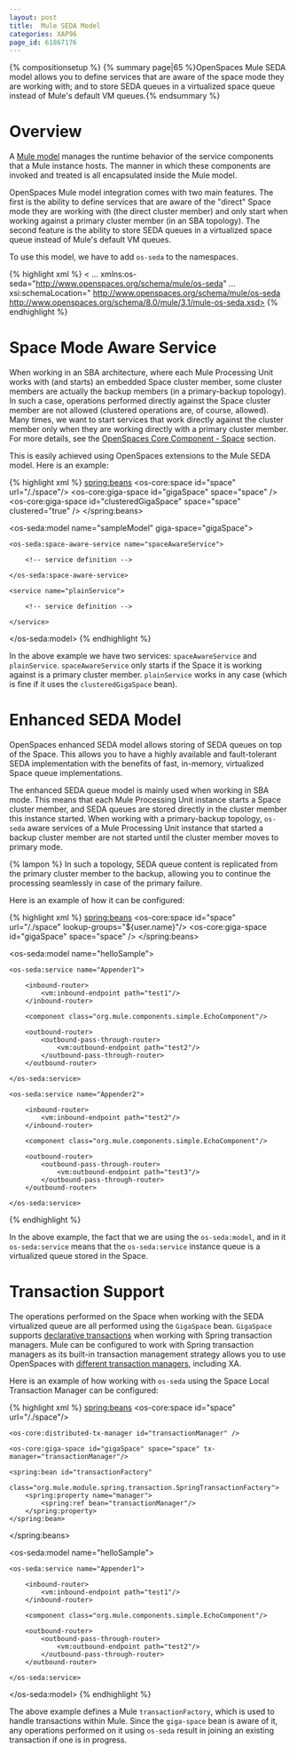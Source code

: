 ```yaml
---
layout: post
title:  Mule SEDA Model
categories: XAP96
page_id: 61867176
---
```


{% compositionsetup %}
{% summary page|65 %}OpenSpaces Mule SEDA model allows you to define services that are aware of the space mode they are working with; and to store SEDA queues in a virtualized space queue instead of Mule's default VM queues.{% endsummary %}

# Overview

A [Mule model](http://www.mulesoft.org/documentation-3.2/display/MULE3USER/Models#Models) manages the runtime behavior of the service components that a Mule instance hosts. The manner in which these components are invoked and treated is all encapsulated inside the Mule model.

OpenSpaces Mule model integration comes with two main features. The first is the ability to define services that are aware of the "direct" Space mode they are working with (the direct cluster member) and only start when working against a primary cluster member (in an SBA topology). The second feature is the ability to store SEDA queues in a virtualized space queue instead of Mule's default VM queues.

To use this model, we have to add `os-seda` to the namespaces.

{% highlight xml %}
< ...
xmlns:os-seda="http://www.openspaces.org/schema/mule/os-seda"
...
xsi:schemaLocation="
http://www.openspaces.org/schema/mule/os-seda http://www.openspaces.org/schema/8.0/mule/3.1/mule-os-seda.xsd>
{% endhighlight %}

# Space Mode Aware Service

When working in an SBA architecture, where each Mule Processing Unit works with (and starts) an embedded Space cluster member, some cluster members are actually the backup members (in a primary-backup topology). In such a case, operations performed directly against the Space cluster member are not allowed (clustered operations are, of course, allowed). Many times, we want to start services that work directly against the cluster member only when they are working directly with a primary cluster member. For more details, see the [OpenSpaces Core Component - Space](/xap96/2012/12/19/the-space-component.html#OpenSpacesCoreComponent-Space-Primary%2FBackup) section.

This is easily achieved using OpenSpaces extensions to the Mule SEDA model. Here is an example:

{% highlight xml %}
<spring:beans>
	<os-core:space id="space" url="/./space"/>
	<os-core:giga-space id="gigaSpace" space="space" />
	<os-core:giga-space id="clusteredGigaSpace" space="space" clustered="true" />
</spring:beans>

<os-seda:model name="sampleModel" giga-space="gigaSpace">

    <os-seda:space-aware-service name="spaceAwareService">
    
        <!-- service definition -->
    
    </os-seda:space-aware-service>
    
    <service name="plainService">
    
        <!-- service definition -->
    
    </service>

</os-seda:model>
{% endhighlight %}

In the above example we have two services: `spaceAwareService` and `plainService`. `spaceAwareService` only starts if the Space it is working against is a primary cluster member. `plainService` works in any case (which is fine if it uses the `clusteredGigaSpace` bean).

# Enhanced SEDA Model

OpenSpaces enhanced SEDA model allows storing of SEDA queues on top of the Space. This allows you to have a highly available and fault-tolerant SEDA implementation with the benefits of fast, in-memory, virtualized Space queue implementations.

The enhanced SEDA queue model is mainly used when working in SBA mode. This means that each Mule Processing Unit instance starts a Space cluster member, and SEDA queues are stored directly in the cluster member this instance started. When working with a primary-backup topology, `os-seda` aware services of a Mule Processing Unit instance that started a backup cluster member are not started until the cluster member moves to primary mode. 

{% lampon %} In such a topology, SEDA queue content is replicated from the primary cluster member to the backup, allowing you to continue the processing seamlessly in case of the primary failure.

Here is an example of how it can be configured:

{% highlight xml %}
<spring:beans>
	<os-core:space id="space" url="/./space" lookup-groups="${user.name}"/>
	<os-core:giga-space id="gigaSpace" space="space" />
</spring:beans>

<os-seda:model name="helloSample">

    <os-seda:service name="Appender1">

        <inbound-router>
            <vm:inbound-endpoint path="test1"/>
        </inbound-router>

        <component class="org.mule.components.simple.EchoComponent"/>

        <outbound-router>
            <outbound-pass-through-router>
                <vm:outbound-endpoint path="test2"/>
            </outbound-pass-through-router>
        </outbound-router>

    </os-seda:service>

    <os-seda:service name="Appender2">

        <inbound-router>
            <vm:inbound-endpoint path="test2"/>
        </inbound-router>

        <component class="org.mule.components.simple.EchoComponent"/>

        <outbound-router>
            <outbound-pass-through-router>
                <vm:outbound-endpoint path="test3"/>
            </outbound-pass-through-router>
        </outbound-router>

    </os-seda:service>

</model>
{% endhighlight %}

In the above example, the fact that we are using the `os-seda:model`, and in it `os-seda:service` means that the `os-seda:service` instance queue is a virtualized queue stored in the Space.

# Transaction Support

The operations performed on the Space when working with the SEDA virtualized queue are all performed using the `GigaSpace` bean. `GigaSpace` supports [declarative transactions](/xap96/2013/08/26/the-gigaspace-interface.html#OpenSpacesCoreComponent-GigaSpace-DeclarativeTransactions) when working with Spring transaction managers. Mule can be configured to work with Spring transaction managers as its built-in transaction management strategy allows you to use OpenSpaces with [different transaction managers](/xap96/2013/04/17/transaction-management.html), including XA.

Here is an example of how working with `os-seda` using the Space Local Transaction Manager can be configured:

{% highlight xml %}
<spring:beans>
    <os-core:space id="space" url="/./space"/>

    <os-core:distributed-tx-manager id="transactionManager" />

    <os-core:giga-space id="gigaSpace" space="space" tx-manager="transactionManager"/>
    
    <spring:bean id="transactionFactory"
                 class="org.mule.module.spring.transaction.SpringTransactionFactory">
        <spring:property name="manager">
            <spring:ref bean="transactionManager"/>
        </spring:property>
    </spring:bean>

</spring:beans>

<os-seda:model name="helloSample">

    <os-seda:service name="Appender1">

        <inbound-router>
            <vm:inbound-endpoint path="test1"/>
        </inbound-router>

        <component class="org.mule.components.simple.EchoComponent"/>

        <outbound-router>
            <outbound-pass-through-router>
                <vm:outbound-endpoint path="test2"/>
            </outbound-pass-through-router>
        </outbound-router>

    </os-seda:service>
</os-seda:model>
{% endhighlight %}

The above example defines a Mule `transactionFactory`, which is used to handle transactions within Mule. Since the `giga-space` bean is aware of it, any operations performed on it using `os-seda` result in joining an existing transaction if one is in progress.
